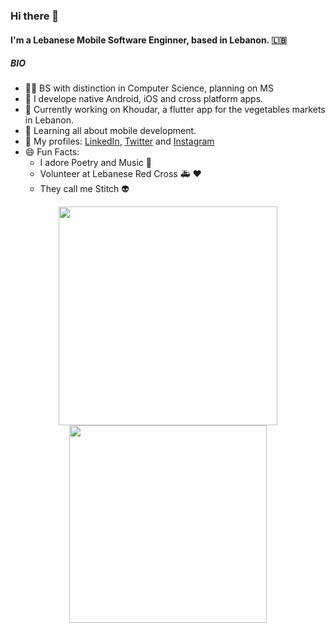 ### Hi there 👋

#### I'm a Lebanese Mobile Software Enginner, based in Lebanon. 🇱🇧

##### BIO

- 👨‍🎓 BS with distinction in Computer Science, planning on MS
- 🎱 I develope native Android, iOS and cross platform apps.
- 🥝 Currently working on Khoudar, a flutter app for the vegetables markets in Lebanon.
- 🌱 Learning all about mobile development.
- 🔗 My profiles: [LinkedIn](https://www.linkedin.com/in/abdulrahmanqabbout/), [Twitter](https://twitter.com/qabbout) and [Instagram](https://instagram.com/Qabbout)
- 😄 Fun Facts: 
  - I adore Poetry and Music 🎵
  - Volunteer at Lebanese Red Cross 🚑 ❤️
  - They call me Stitch 👽

<div align="center">
<img src="http://24.media.tumblr.com/d86fe6093af11856043bf41ef902465e/tumblr_mnhmqraFSD1rsi6f2o1_400.gif" width="350"></img> 
<img src="https://i.imgur.com/K3l9iqp.gif" width="316"></img> 
</div>
